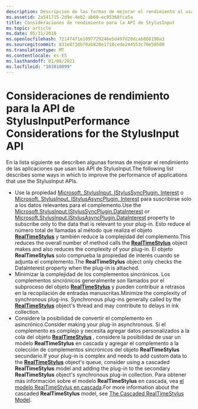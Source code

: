 ```yaml
---
description: Descripción de las formas de mejorar el rendimiento al usar las interfaces de programación de aplicaciones (API) de StylusInput.
ms.assetid: 2a541715-2d9e-4eb2-ab60-ec95368fca5a
title: Consideraciones de rendimiento para la API de StylusInput
ms.topic: article
ms.date: 05/31/2018
ms.openlocfilehash: 721474f1e1097729246e5d497d20dcab868190a3
ms.sourcegitcommit: 831e8f3db78ab820e1710cede244553c70e50500
ms.translationtype: MT
ms.contentlocale: es-ES
ms.lasthandoff: 01/08/2021
ms.locfileid: "103818099"
---
```

# <a name="performance-considerations-for-the-stylusinput-api"></a><span data-ttu-id="9995f-103">Consideraciones de rendimiento para la API de StylusInput</span><span class="sxs-lookup"><span data-stu-id="9995f-103">Performance Considerations for the StylusInput API</span></span>

<span data-ttu-id="9995f-104">En la lista siguiente se describen algunas formas de mejorar el rendimiento de las aplicaciones que usan las API de StylusInput.</span><span class="sxs-lookup"><span data-stu-id="9995f-104">The following list describes some ways in which to improve the performance of applications that use the StylusInput APIs.</span></span>

-   <span data-ttu-id="9995f-105">Use la propiedad [Microsoft. StylusInput. IStylusSyncPlugin. Interest](/previous-versions/ms824752(v=msdn.10)) o [Microsoft. StylusInput. IStylusAsyncPlugin. Interest](/previous-versions/ms824769(v=msdn.10)) para suscribirse solo a los datos relevantes para el complemento.</span><span class="sxs-lookup"><span data-stu-id="9995f-105">Use the [Microsoft.StylusInput.IStylusSyncPlugin.DataInterest](/previous-versions/ms824752(v=msdn.10)) or [Microsoft.StylusInput.IStylusAsyncPlugin.DataInterest](/previous-versions/ms824769(v=msdn.10)) property to subscribe only to the data that is relevant to your plug-in.</span></span> <span data-ttu-id="9995f-106">Esto reduce el número total de llamadas al método que realiza el objeto [**RealTimeStylus**](realtimestylus-class.md) y también reduce la complejidad del complemento.</span><span class="sxs-lookup"><span data-stu-id="9995f-106">This reduces the overall number of method calls the [**RealTimeStylus**](realtimestylus-class.md) object makes and also reduces the complexity of your plug-in.</span></span> <span data-ttu-id="9995f-107">El objeto **RealTimeStylus** solo comprueba la propiedad de interés cuando se adjunta el complemento.</span><span class="sxs-lookup"><span data-stu-id="9995f-107">The **RealTimeStylus** object only checks the DataInterest property when the plug-in is attached.</span></span>
-   <span data-ttu-id="9995f-108">Minimizar la complejidad de los complementos sincrónicos. Los complementos sincrónicos generalmente son llamados por el subproceso del objeto [**RealTimeStylus**](realtimestylus-class.md) y pueden contribuir a retrasos en la recopilación de entradas manuscritas.</span><span class="sxs-lookup"><span data-stu-id="9995f-108">Minimize the complexity of synchronous plug-ins. Synchronous plug-ins generally called by the [**RealTimeStylus**](realtimestylus-class.md) object's thread and may contribute to delays in ink collection.</span></span>
-   <span data-ttu-id="9995f-109">Considere la posibilidad de convertir el complemento en asincrónico.</span><span class="sxs-lookup"><span data-stu-id="9995f-109">Consider making your plug-in asynchronous.</span></span> <span data-ttu-id="9995f-110">Si el complemento es complejo y necesita agregar datos personalizados a la cola del objeto [**RealTimeStylus**](realtimestylus-class.md) , considere la posibilidad de usar un modelo **RealTimeStylus** en cascada y agregar el complemento a la colección de complementos sincrónicos del objeto **RealTimeStylus** secundario.</span><span class="sxs-lookup"><span data-stu-id="9995f-110">If your plug-in is complex and needs to add custom data to the [**RealTimeStylus**](realtimestylus-class.md) object's queue, consider using a cascaded **RealTimeStylus** model and adding the plug-in to the secondary **RealTimeStylus** object's synchronous plug-in collection.</span></span> <span data-ttu-id="9995f-111">Para obtener más información sobre el modelo **RealTimeStylus** en cascada, vea [el modelo RealTimeStylus en cascada](the-cascaded-realtimestylus-model.md).</span><span class="sxs-lookup"><span data-stu-id="9995f-111">For more information about the cascaded **RealTimeStylus** model, see [The Cascaded RealTimeStylus Model](the-cascaded-realtimestylus-model.md).</span></span>

 

 
